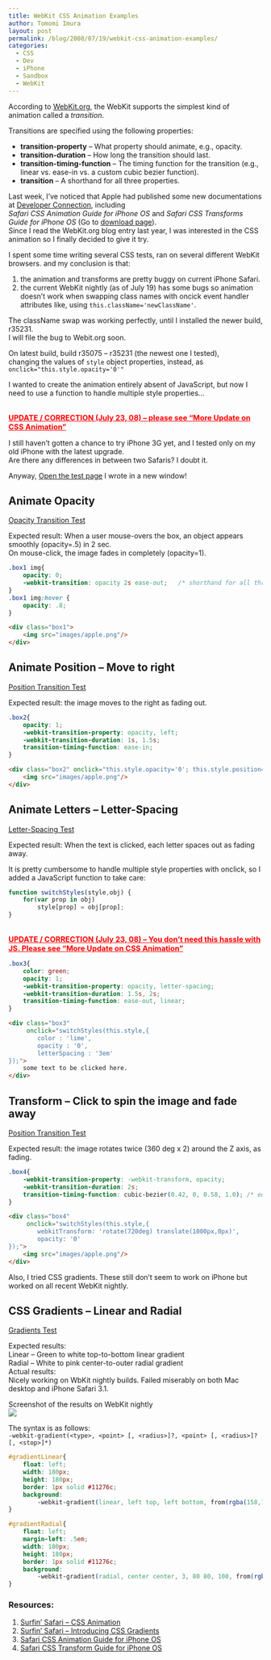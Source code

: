 ```yaml
---
title: WebKit CSS Animation Examples
author: Tomomi Imura
layout: post
permalink: /blog/2008/07/19/webkit-css-animation-examples/
categories:
  - CSS
  - Dev
  - iPhone
  - Sandbox
  - WebKit
---
```

According to <a href="http://webkit.org/blog/138/css-animation/" target="_blank">WebKit.org</a>, the WebKit supports the simplest kind of animation called a *transition*.

Transitions are specified using the following properties:

*   **transition-property** &#8211; What property should animate, e.g., opacity.
*   **transition-duration** &#8211; How long the transition should last.
*   **transition-timing-function** &#8211; The timing function for the transition (e.g., linear vs. ease-in vs. a custom cubic bezier function).
*   **transition** &#8211; A shorthand for all three properties.

Last week, I&#8217;ve noticed that Apple had published some new documentations at <a href="https://developer.apple.com" target="_blank">Developer Connection</a>, including  
*Safari CSS Animation Guide for iPhone OS* and *Safari CSS Transforms Guide for iPhone OS* (Go to <a href="https://developer.apple.com/webapps/docs_iphone/referencelibrary/index-date.html" target="_blank">download page</a>).  
Since I read the WebKit.org blog entry last year, I was interested in the CSS animation so I finally decided to give it try. 

I spent some time writing several CSS tests, ran on several different WebKit browsers. and my conclusion is that:

1.  the animation and transforms are pretty buggy on current iPhone Safari. 
2.  the current WebKit nightly (as of July 19) has some bugs so animation doesn&#8217;t work when swapping class names 
with oncick event handler attributes like, using `this.className='newClassName'`. </ol> 
The className swap was working perfectly, until I installed the newer build, r35231.  
I will file the bug to Webit.org soon.   
  
On latest build, build r35075 &#8211; r35231 (the newest one I tested),  
changing the values of `style` object properties, instead, as  
`onclick="this.style.opacity='0'"`  
  
I wanted to create the animation entirely absent of JavaScript, but now I need to use a function to handle multiple style properties&#8230; 

<a style="color:red; font-weight:bold; font-size:105%;" href="/blog/2008/07/23/more-update-on-css-animation/"><br /> UPDATE / CORRECTION (July 23, 08) &#8211; please see &#8220;More Update on CSS Animation&#8221;</a>

I still haven&#8217;t gotten a chance to try iPhone 3G yet, and I tested only on my old iPhone with the latest upgrade.  
Are there any differences in between two Safaris? I doubt it.

Anyway, <a href="/iphone/anim.html" target="_blank">Open the test page</a> I wrote in a new window!

## Animate Opacity

<a href="/iphone/anim.html#opacity" target="_blank">Opacity Transition Test</a>

Expected result: When a user mouse-overs the box, an object appears smoothly (opacity=.5) in 2 sec.  
On mouse-click, the image fades in completely (opacity=1). 

```css
.box1 img{
	opacity: 0;
	-webkit-transition: opacity 2s ease-out;   /* shorthand for all three properties */
}
.box1 img:hover {
	opacity: .8;
}
```

```html
<div class="box1">
	<img src="images/apple.png"/>
</div>
```

## Animate Position &#8211; Move to right

<a href="/iphone/anim.html#position" target="_blank">Position Transition Test</a>

Expected result: the image moves to the right as fading out.

```css
.box2{
	opacity: 1;
  	-webkit-transition-property: opacity, left;
	-webkit-transition-duration: 1s, 1.5s;
	transition-timing-function: ease-in;
}			
```

```html
<div class="box2" onclick="this.style.opacity='0'; this.style.position='relative'; this.style.left='500px'">
	<img src="images/apple.png"/>
</div>
```

## Animate Letters &#8211; Letter-Spacing

<a href="/iphone/anim.html#letters" target="_blank">Letter-Spacing Test</a>

Expected result: When the text is clicked, each letter spaces out as fading away.

It is pretty cumbersome to handle multiple style properties with onclick, so I added a JavaScript function to take care:

```javascript
function switchStyles(style,obj) {
	for(var prop in obj)
		style[prop] = obj[prop];
}
```

<a style="color:red; font-weight:bold; font-size:105%;" href="/blog/2008/07/23/more-update-on-css-animation/"><br /> UPDATE / CORRECTION (July 23, 08) &#8211; You don&#8217;t need this hassle with JS. Please see &#8220;More Update on CSS Animation&#8221;</a>

```css
.box3{
	color: green;
	opacity: 1;
  	-webkit-transition-property: opacity, letter-spacing;
	-webkit-transition-duration: 1.5s, 2s;
	transition-timing-function: ease-out, linear;
}			
```

```html
<div class="box3" 
     onclick="switchStyles(this.style,{
	    color : 'lime',
	    opacity : '0',
	    letterSpacing : '3em'
});">
	some text to be clicked here.
</div>			
```

## Transform &#8211; Click to spin the image and fade away

<a href="/iphone/anim.html#transform" target="_blank">Position Transition Test</a>

Expected result: the image rotates twice (360 deg x 2) around the Z axis, as fading.

```css
.box4{
  	-webkit-transition-property: -webkit-transform, opacity;
	-webkit-transition-duration: 2s;
	transition-timing-function: cubic-bezier(0.42, 0, 0.58, 1.0); /* equivalent to ease-in-out */
}				
```

```html
<div class="box4" 
	 onclick="switchStyles(this.style,{
	    webkitTransform: 'rotate(720deg) translate(1000px,0px)',
		opacity: '0'
});">
	<img src="images/apple.png"/>
</div>				
```

Also, I tried CSS gradients. These still don&#8217;t seem to work on iPhone but worked on all recent WebKit nightly.

## CSS Gradients &#8211; Linear and Radial

<a href="/iphone/anim.html#gradient" target="_blank">Gradients Test</a>

Expected results:  
Linear &#8211; Green to white top-to-bottom linear gradient  
Radial &#8211; White to pink center-to-outer radial gradient  
Actual results:  
Nicely working on WbKit nightly builds. Failed miserably on both Mac desktop and iPhone Safari 3.1. 

Screenshot of the results on WebKit nightly  
![][1]  
  
The syntax is as follows:  
`-webkit-gradient(<type>, <point> [, <radius>]?, <point> [, <radius>]? [, <stop>]*)` 

```css
#gradientLinear{
	float: left;
	width: 180px;
	height: 180px;
	border: 1px solid #11276c;
	background:	
		-webkit-gradient(linear, left top, left bottom, from(rgba(158,192,0,.85)), color-stop(1, #fff));
}

#gradientRadial{
	float: left;
	margin-left: .5em;
	width: 180px;
	height: 180px;
	border: 1px solid #11276c;
	background:	
		-webkit-gradient(radial, center center, 3, 80 80, 100, from(rgb(255,255,255)), to(rgba(228,56,132,.85)), color-stop(0%,#fff));
}				
```


### Resources:

1.  <a href="http://webkit.org/blog/138/css-animation/" target="_blank">Surfin&#8217; Safari &#8211; CSS Animation</a>
2.  <a href="http://webkit.org/blog/175/introducing-css-gradients/" target="_blank">Surfin&#8217; Safari &#8211; Introducing CSS Gradients</a>
3.  <a href="https://developer.apple.com/webapps/docs_iphone/documentation/iPhone/Conceptual/SafariCSSAnimationGuide/Introduction/chapter_2_section_1.html" target="_blank">Safari CSS Animation Guide for iPhone OS</a>
4.  <a href="https://developer.apple.com/webapps/docs_iphone/documentation/iPhone/Conceptual/SafariCSSTransformGuide/Introduction/chapter_2_section_1.html#//apple_ref/doc/uid/TP40007134-CH1-SW1" target="_blank">Safari CSS Transform Guide for iPhone OS</a>

 [1]: /assets/images/wp-content/misc/gradients.png